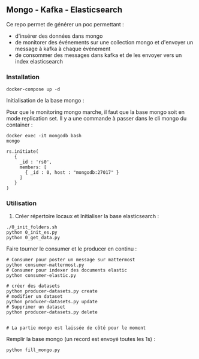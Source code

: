 ## Mongo - Kafka - Elasticsearch

Ce repo permet de générer un poc permettant :
- d'insérer des données dans mongo
- de monitorer des événements sur une collection mongo et d'envoyer un message à kafka à chaque événement
- de consommer des messages dans kafka et de les envoyer vers un index elasticsearch


### Installation

```
docker-compose up -d
```

Initialisation de la base mongo :

Pour que le monitoring mongo marche, il faut que la base mongo soit en mode replication set. Il y a une commande à passer dans le cli mongo du container :

```
docker exec -it mongodb bash
mongo

rs.initiate(
   {
     _id : 'rs0',
     members: [
       { _id : 0, host : "mongodb:27017" }
     ]
   }
)
```

### Utilisation

1) Créer répertoire locaux et Initialiser la base elasticsearch :

```
./0_init_folders.sh
python 0_init_es.py
python 0_get_data.py
```

Faire tourner le consumer et le producer en continu :

```
# Consumer pour poster un message sur mattermost
python consumer-mattermost.py 
# Consumer pour indexer des documents elastic
python consumer-elastic.py

# créer des datasets
python producer-datasets.py create
# modifier un dataset
python producer-datasets.py update
# Supprimer un dataset
python producer-datasets.py delete


# La partie mongo est laissée de côté pour le moment
```

Remplir la base mongo (un record est envoyé toutes les 1s) :

```
python fill_mongo.py
```
